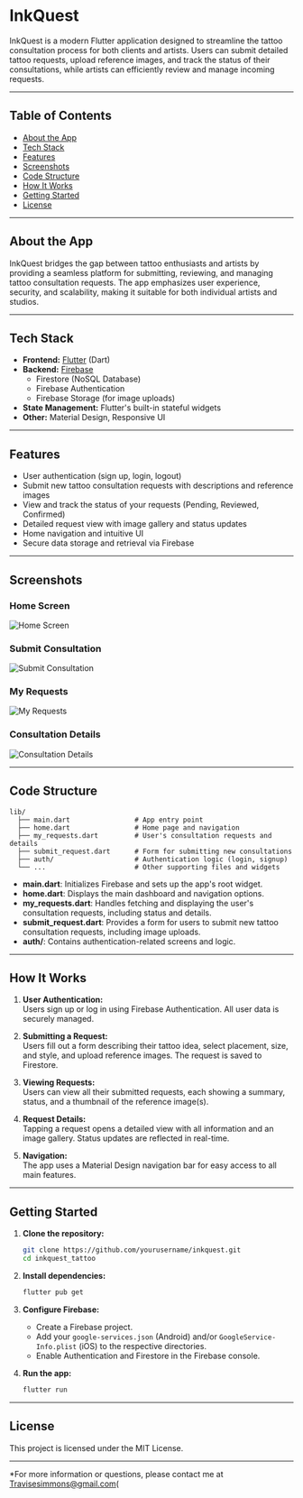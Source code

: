 # InkQuest

InkQuest is a modern Flutter application designed to streamline the tattoo consultation process for both clients and artists. Users can submit detailed tattoo requests, upload reference images, and track the status of their consultations, while artists can efficiently review and manage incoming requests.

---

## Table of Contents

- [About the App](#about-the-app)
- [Tech Stack](#tech-stack)
- [Features](#features)
- [Screenshots](#screenshots)
- [Code Structure](#code-structure)
- [How It Works](#how-it-works)
- [Getting Started](#getting-started)
- [License](#license)

---

## About the App

InkQuest bridges the gap between tattoo enthusiasts and artists by providing a seamless platform for submitting, reviewing, and managing tattoo consultation requests. The app emphasizes user experience, security, and scalability, making it suitable for both individual artists and studios.

---

## Tech Stack

- **Frontend:** [Flutter](https://flutter.dev/) (Dart)
- **Backend:** [Firebase](https://firebase.google.com/)
  - Firestore (NoSQL Database)
  - Firebase Authentication
  - Firebase Storage (for image uploads)
- **State Management:** Flutter's built-in stateful widgets
- **Other:** Material Design, Responsive UI

---

## Features

- User authentication (sign up, login, logout)
- Submit new tattoo consultation requests with descriptions and reference images
- View and track the status of your requests (Pending, Reviewed, Confirmed)
- Detailed request view with image gallery and status updates
- Home navigation and intuitive UI
- Secure data storage and retrieval via Firebase

---

## Screenshots

### Home Screen

<!-- Add Home Screen screenshot here -->
![Home Screen](screenshots/home.png)

### Submit Consultation

<!-- Add Submit Consultation screenshot here -->
![Submit Consultation](screenshots/submit.png)

### My Requests

<!-- Add My Requests screenshot here -->
![My Requests](screenshots/requests.png)

### Consultation Details

<!-- Add Consultation Details screenshot here -->
![Consultation Details](screenshots/details.png)

---

## Code Structure

```
lib/
  ├── main.dart                # App entry point
  ├── home.dart                # Home page and navigation
  ├── my_requests.dart         # User's consultation requests and details
  ├── submit_request.dart      # Form for submitting new consultations
  ├── auth/                    # Authentication logic (login, signup)
  └── ...                      # Other supporting files and widgets
```

- **main.dart**: Initializes Firebase and sets up the app's root widget.
- **home.dart**: Displays the main dashboard and navigation options.
- **my_requests.dart**: Handles fetching and displaying the user's consultation requests, including status and details.
- **submit_request.dart**: Provides a form for users to submit new tattoo consultation requests, including image uploads.
- **auth/**: Contains authentication-related screens and logic.

---

## How It Works

1. **User Authentication:**  
   Users sign up or log in using Firebase Authentication. All user data is securely managed.

2. **Submitting a Request:**  
   Users fill out a form describing their tattoo idea, select placement, size, and style, and upload reference images. The request is saved to Firestore.

3. **Viewing Requests:**  
   Users can view all their submitted requests, each showing a summary, status, and a thumbnail of the reference image(s).

4. **Request Details:**  
   Tapping a request opens a detailed view with all information and an image gallery. Status updates are reflected in real-time.

5. **Navigation:**  
   The app uses a Material Design navigation bar for easy access to all main features.

---

## Getting Started

1. **Clone the repository:**
   ```bash
   git clone https://github.com/yourusername/inkquest.git
   cd inkquest_tattoo
   ```

2. **Install dependencies:**
   ```bash
   flutter pub get
   ```

3. **Configure Firebase:**
   - Create a Firebase project.
   - Add your `google-services.json` (Android) and/or `GoogleService-Info.plist` (iOS) to the respective directories.
   - Enable Authentication and Firestore in the Firebase console.

4. **Run the app:**
   ```bash
   flutter run
   ```

---

## License

This project is licensed under the MIT License.

---

*For more information or questions, please contact me at Travisesimmons@gmail.com(

